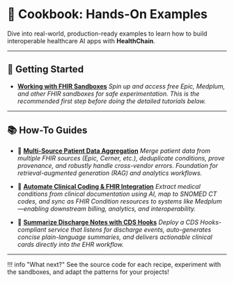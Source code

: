 # 🍳 Cookbook: Hands-On Examples

Dive into real-world, production-ready examples to learn how to build interoperable healthcare AI apps with **HealthChain**.

---

## 🚦 Getting Started

- [**Working with FHIR Sandboxes**](./setup_fhir_sandboxes.md)
  *Spin up and access free Epic, Medplum, and other FHIR sandboxes for safe experimentation. This is the recommended first step before doing the detailed tutorials below.*

---

## 📚 How-To Guides

- 🚦 **[Multi-Source Patient Data Aggregation](./data_aggregation.md)**
  *Merge patient data from multiple FHIR sources (Epic, Cerner, etc.), deduplicate conditions, prove provenance, and robustly handle cross-vendor errors. Foundation for retrieval-augmented generation (RAG) and analytics workflows.*

- 🧾 **[Automate Clinical Coding & FHIR Integration](./clinical_coding.md)**
  *Extract medical conditions from clinical documentation using AI, map to SNOMED CT codes, and sync as FHIR Condition resources to systems like Medplum—enabling downstream billing, analytics, and interoperability.*

- 📝 **[Summarize Discharge Notes with CDS Hooks](./discharge_summarizer.md)**
  *Deploy a CDS Hooks-compliant service that listens for discharge events, auto-generates concise plain-language summaries, and delivers actionable clinical cards directly into the EHR workflow.*

---

!!! info "What next?"
    See the source code for each recipe, experiment with the sandboxes, and adapt the patterns for your projects!
